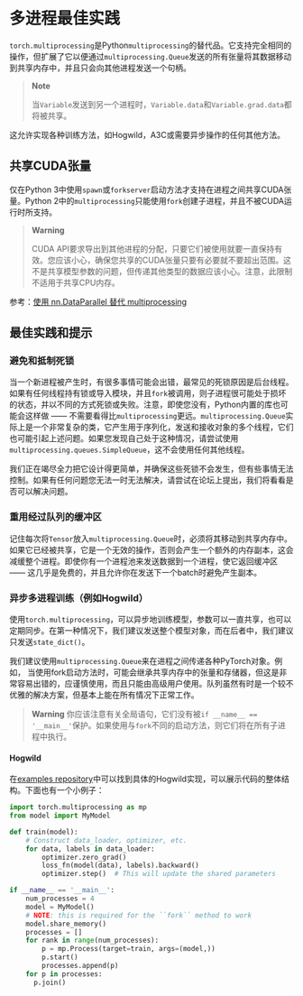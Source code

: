 # 多进程最佳实践
`torch.multiprocessing`是Python`multiprocessing`的替代品。它支持完全相同的操作，但扩展了它以便通过`multiprocessing.Queue`发送的所有张量将其数据移动到共享内存中，并且只会向其他进程发送一个句柄。

> **Note**
>
> 当`Variable`发送到另一个进程时，`Variable.data`和`Variable.grad.data`都将被共享。

这允许实现各种训练方法，如Hogwild，A3C或需要异步操作的任何其他方法。

## 共享CUDA张量
仅在Python 3中使用`spawn`或`forkserver`启动方法才支持在进程之间共享CUDA张量。Python 2中的`multiprocessing`只能使用`fork`创建子进程，并且不被CUDA运行时所支持。

>**Warning**
>
>CUDA API要求导出到其他进程的分配，只要它们被使用就要一直保持有效。您应该小心，确保您共享的CUDA张量只要有必要就不要超出范围。这不是共享模型参数的问题，但传递其他类型的数据应该小心。注意，此限制不适用于共享CPU内存。

参考：[使用 nn.DataParallel 替代 multiprocessing](cuda.md)

## 最佳实践和提示
### 避免和抵制死锁
当一个新进程被产生时，有很多事情可能会出错，最常见的死锁原因是后台线程。如果有任何线程持有锁或导入模块，并且`fork`被调用，则子进程很可能处于损坏的状态，并以不同的方式死锁或失败。注意，即使您没有，Python内置的库也可能会这样做 —— 不需要看得比`multiprocessing`更远。`multiprocessing.Queue`实际上是一个非常复杂的类，它产生用于序列化，发送和接收对象的多个线程，它们也可能引起上述问题。如果您发现自己处于这种情况，请尝试使用`multiprocessing.queues.SimpleQueue`，这不会使用任何其他线程。

我们正在竭尽全力把它设计得更简单，并确保这些死锁不会发生，但有些事情无法控制。如果有任何问题您无法一时无法解决，请尝试在论坛上提出，我们将看看是否可以解决问题。

### 重用经过队列的缓冲区
记住每次将`Tensor`放入`multiprocessing.Queue`时，必须将其移动到共享内存中。如果它已经被共享，它是一个无效的操作，否则会产生一个额外的内存副本，这会减缓整个进程。即使你有一个进程池来发送数据到一个进程，使它返回缓冲区 —— 这几乎是免费的，并且允许你在发送下一个batch时避免产生副本。

### 异步多进程训练（例如Hogwild）
使用`torch.multiprocessing`，可以异步地训练模型，参数可以一直共享，也可以定期同步。在第一种情况下，我们建议发送整个模型对象，而在后者中，我们建议只发送`state_dict()`。

我们建议使用`multiprocessing.Queue`来在进程之间传递各种PyTorch对象。例如， 当使用fork启动方法时，可能会继承共享内存中的张量和存储器，但这是非常容易出错的，应谨慎使用，而且只能由高级用户使用。队列虽然有时是一个较不优雅的解决方案，但基本上能在所有情况下正常工作。

> **Warning**
> 你应该注意有关全局语句，它们没有被`if __name__ == '__main__'`保护。如果使用与`fork`不同的启动方法，则它们将在所有子进程中执行。

#### Hogwild
在[examples repository](https://github.com/pytorch/examples/tree/master/mnist_hogwild)中可以找到具体的Hogwild实现，可以展示代码的整体结构。下面也有一个小例子：
```Python
import torch.multiprocessing as mp
from model import MyModel

def train(model):
    # Construct data_loader, optimizer, etc.
    for data, labels in data_loader:
        optimizer.zero_grad()
        loss_fn(model(data), labels).backward()
        optimizer.step()  # This will update the shared parameters

if __name__ == '__main__':
    num_processes = 4
    model = MyModel()
    # NOTE: this is required for the ``fork`` method to work
    model.share_memory()
    processes = []
    for rank in range(num_processes):
        p = mp.Process(target=train, args=(model,))
        p.start()
        processes.append(p)
    for p in processes:
      p.join()
```
